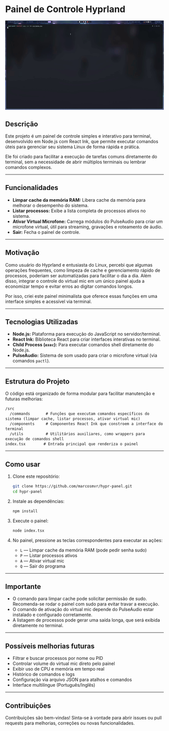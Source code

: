 # Painel de Controle Hyprland

![Demonstração do Painel](src/assets/demo1.gif)

## Descrição

Este projeto é um painel de controle simples e interativo para terminal, desenvolvido em Node.js com React Ink, que permite executar comandos úteis para gerenciar seu sistema Linux de forma rápida e prática.

Ele foi criado para facilitar a execução de tarefas comuns diretamente do terminal, sem a necessidade de abrir múltiplos terminais ou lembrar comandos complexos.

---

## Funcionalidades

- **Limpar cache da memória RAM:** Libera cache da memória para melhorar o desempenho do sistema.
- **Listar processos:** Exibe a lista completa de processos ativos no sistema.
- **Ativar Virtual Microfone:** Carrega módulos do PulseAudio para criar um microfone virtual, útil para streaming, gravações e roteamento de áudio.
- **Sair:** Fecha o painel de controle.

---

## Motivação

Como usuário do Hyprland e entusiasta do Linux, percebi que algumas operações frequentes, como limpeza de cache e gerenciamento rápido de processos, poderiam ser automatizadas para facilitar o dia a dia. Além disso, integrar o controle do virtual mic em um único painel ajuda a economizar tempo e evitar erros ao digitar comandos longos.

Por isso, criei este painel minimalista que oferece essas funções em uma interface simples e acessível via terminal.

---

## Tecnologias Utilizadas

- **Node.js:** Plataforma para execução do JavaScript no servidor/terminal.
- **React Ink:** Biblioteca React para criar interfaces interativas no terminal.
- **Child Process (`exec`):** Para executar comandos shell diretamente do Node.js.
- **PulseAudio:** Sistema de som usado para criar o microfone virtual (via comandos `pactl`).

---

## Estrutura do Projeto

O código está organizado de forma modular para facilitar manutenção e futuras melhorias:

```
/src
  /commands       # Funções que executam comandos específicos do sistema (limpar cache, listar processos, ativar virtual mic)
  /components     # Componentes React Ink que constroem a interface do terminal
  /utils          # Utilitários auxiliares, como wrappers para execução de comandos shell
index.tsx        # Entrada principal que renderiza o painel
```

---

## Como usar

1. Clone este repositório:

   ```bash
   git clone https://github.com/marcosmvr/hypr-panel.git
   cd hypr-panel
   ```

2. Instale as dependências:

   ```bash
   npm install
   ```

3. Execute o painel:

   ```bash
   node index.tsx
   ```

4. No painel, pressione as teclas correspondentes para executar as ações:

   - `L` — Limpar cache da memória RAM (pode pedir senha sudo)
   - `P` — Listar processos ativos
   - `A` — Ativar virtual mic
   - `Q` — Sair do programa

---

## Importante

- O comando para limpar cache pode solicitar permissão de sudo. Recomenda-se rodar o painel com sudo para evitar travar a execução.
- O comando de ativação do virtual mic depende do PulseAudio estar instalado e configurado corretamente.
- A listagem de processos pode gerar uma saída longa, que será exibida diretamente no terminal.

---

## Possíveis melhorias futuras

- Filtrar e buscar processos por nome ou PID
- Controlar volume do virtual mic direto pelo painel
- Exibir uso de CPU e memória em tempo real
- Histórico de comandos e logs
- Configuração via arquivo JSON para atalhos e comandos
- Interface multilíngue (Português/Inglês)

---

## Contribuições

Contribuições são bem-vindas! Sinta-se à vontade para abrir issues ou pull requests para melhorias, correções ou novas funcionalidades.
